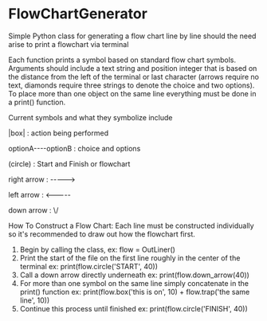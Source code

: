 # FlowChartGenerator
Simple Python class for generating a flow chart line by line should the need arise to print a flowchart via terminal

Each function prints a symbol based on standard flow chart symbols. Arguments should include a text string and position integer that is based on the distance from the left of the terminal or last character (arrows require no text, diamonds require three strings to denote the choice and two options). To place more than one object on the same line everything must be done in a print() function.

Current symbols and what they symbolize include 

|box| : action being performed 

optionA--<diamond>--optionB : choice and options

(circle) : Start and Finish or flowchart

right arrow : ----->

left arrow : <-----

down arrow : \\/
                    
                    
How To Construct a Flow Chart:
Each line must be constructed individually so it's recommended to draw out how the flowchart first.
1) Begin by calling the class, ex: flow = OutLiner()
2) Print the start of the file on the first line roughly in the center of the terminal ex: print(flow.circle('START', 40))
3) Call a down arrow directly underneath ex: print(flow.down_arrow(40))
4) For more than one symbol on the same line simply concatenate in the print() function ex: print(flow.box('this is on', 10) + flow.trap('the same line', 10))
5) Continue this process until finished ex: print(flow.circle('FINISH', 40))
